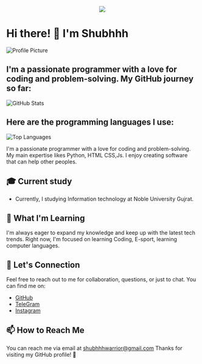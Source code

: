 <p align="center">
  <img src="https://readme-typing-svg.herokuapp.com?color=DC143C&center=true&lines=hey+there+👋🏻; it's+me+shubhhh+🥷🏻;Sharing+exciting+projects+and+scripts;Enjoy+your+stay!&width=500&height=180">
</p>

# Hi there! 👋 I'm Shubhhh
![Profile Picture](https://graph.org/file/6bc974bfde437068a320d.jpg)

## I'm a passionate programmer with a love for coding and problem-solving. My GitHub journey so far:

![GitHub Stats](https://github-readme-stats.vercel.app/api?username=shubhhhwarrior&show_icons=true&theme=radical)

## Here are the programming languages I use:

![Top Languages](https://github-readme-stats.vercel.app/api/top-langs/?username=shubhhhwarrior&layout=compact)


I'm a passionate programmer with a love for coding and problem-solving. My main expertise likes Python, HTML CSS,Js. I enjoy creating software that can help other peoples.

## 🎓 Current study

- Currently, I studying Information technology at  Noble University Gujrat.

## 🌱 What I'm Learning

I'm always eager to expand my knowledge and keep up with the latest tech trends. Right now, I'm focused on learning Coding, E-sport, learning computer languages.

## 💬 Let's Connection

Feel free to reach out to me for collaboration, questions, or just to chat. You can find me on:

- [GitHub](https://github.com/shubhhhwarrior)
- [TeleGram](https://telegram.dog/shubhhh_x3)
- [Instagram](http://instagram.com/shubhhh_x3)

## 📫 How to Reach Me

You can reach me via email at shubhhhwarrior@gmail.com
Thanks for visiting my GitHub profile! 🙂

